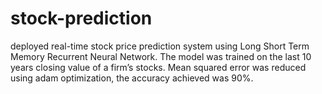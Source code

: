 # stock-prediction
deployed real-time stock price prediction system using Long Short Term Memory Recurrent Neural Network. The model was trained on the last 10 years closing value of a firm’s stocks. Mean squared error was reduced using adam optimization, the accuracy achieved was 90%. 

